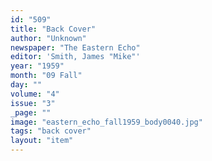 ```yaml
---
id: "509"
title: "Back Cover"
author: "Unknown"
newspaper: "The Eastern Echo"
editor: 'Smith, James "Mike"'
year: "1959"
month: "09 Fall"
day: ""
volume: "4"
issue: "3"
_page: ""
image: "eastern_echo_fall1959_body0040.jpg"
tags: "back cover"
layout: "item"
---
```


